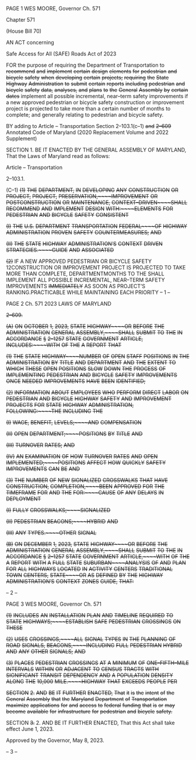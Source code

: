PAGE 1
WES MOORE, Governor Ch. 571

Chapter 571

(House Bill 70)

AN ACT concerning

Safe Access for All (SAFE) Roads Act of 2023

FOR the purpose of requiring the Department of Transportation to ~~recommend~~ ~~and~~
~~implement~~ ~~certain~~ ~~design~~ ~~elements~~ ~~for~~ ~~pedestrian~~ ~~and~~ ~~bicycle~~ ~~safety~~ ~~when~~
~~developing~~ ~~certain~~ ~~projects;~~ ~~requiring~~ ~~the~~ ~~State~~ ~~Highway~~ ~~Administration~~ ~~to~~ ~~submit~~
~~certain~~ ~~reports~~ ~~including~~ ~~pedestrian~~ ~~and~~ ~~bicycle~~ ~~safety~~ ~~data,~~ ~~analyses,~~ ~~and~~ ~~plans~~ ~~to~~
~~the~~ ~~General~~ ~~Assembly~~ ~~by~~ ~~certain~~ ~~dates~~ implement all possible incremental,
near–term safety improvements if a new approved pedestrian or bicycle safety
construction or improvement project is projected to take more than a certain number
of months to complete; and generally relating to pedestrian and bicycle safety.

BY adding to
Article – Transportation
Section 2–103.1(c–1) ~~and~~ ~~2–609~~
Annotated Code of Maryland
(2020 Replacement Volume and 2022 Supplement)

SECTION 1. BE IT ENACTED BY THE GENERAL ASSEMBLY OF MARYLAND,
That the Laws of Maryland read as follows:

Article – Transportation

2–103.1.

(C–1) ~~(1)~~ ~~THE~~ ~~DEPARTMENT,~~ ~~IN~~ ~~DEVELOPING~~ ~~ANY~~ ~~CONSTRUCTION~~ ~~OR~~
~~PROJECT,~~ ~~PROJECT,~~ ~~PRESERVATION,~~~~IMPROVEMENT~~ ~~OR~~ ~~POSTCONSTRUCTION~~ ~~OR~~
~~MAINTENANCE,~~ ~~CONTEXT–DRIVEN~~~~SHALL~~ ~~RECOMMEND~~ ~~AND~~ ~~IMPLEMENT~~ ~~DESIGN~~
~~WITH:~~~~ELEMENTS~~ ~~FOR~~ ~~PEDESTRIAN~~ ~~AND~~ ~~BICYCLE~~ ~~SAFETY~~ ~~CONSISTENT~~

~~(I)~~ ~~THE~~ ~~U.S.~~ ~~DEPARTMENT~~ ~~TRANSPORTATION~~ ~~FEDERAL~~~~OF~~
~~HIGHWAY~~ ~~ADMINISTRATION~~ ~~PROVEN~~ ~~SAFETY~~ ~~COUNTERMEASURES;~~ ~~AND~~

~~(II)~~ ~~THE~~ ~~STATE~~ ~~HIGHWAY~~ ~~ADMINISTRATION’S~~ ~~CONTEXT~~
~~DRIVEN~~ ~~STRATEGIES.~~~~GUIDE~~ ~~AND~~ ~~ASSOCIATED~~

~~(2)~~ IF A NEW APPROVED PEDESTRIAN OR BICYCLE SAFETY
12CONSTRUCTION OR IMPROVEMENT PROJECT IS PROJECTED TO TAKE MORE THAN
COMPLETE, DEPARTMENTMONTHS TO THE SHALL IMPLEMENT ALL POSSIBLE
INCREMENTAL, NEAR–TERM SAFETY IMPROVEMENTS ~~IMMEDIATELY~~ AS SOON AS
PROJECT’S RANKING.PRACTICABLE WHILE MAINTAINING EACH PRIORITY
– 1 –

PAGE 2
Ch. 571 2023 LAWS OF MARYLAND

~~2–609.~~

~~(A)~~ ~~ON~~ ~~OCTOBER~~ ~~1,~~ ~~2023,~~ ~~STATE~~ ~~HIGHWAY~~~~OR~~ ~~BEFORE~~ ~~THE~~
~~ADMINISTRATION~~ ~~GENERAL~~ ~~ASSEMBLY,~~~~SHALL~~ ~~SUBMIT~~ ~~TO~~ ~~THE~~ ~~IN~~ ~~ACCORDANCE~~
~~§~~ ~~2–1257~~ ~~STATE~~ ~~GOVERNMENT~~ ~~ARTICLE,~~ ~~INCLUDES:~~~~WITH~~ ~~OF~~ ~~THE~~ ~~A~~ ~~REPORT~~ ~~THAT~~

~~(1)~~ ~~THE~~ ~~STATE~~ ~~HIGHWAY~~~~NUMBER~~ ~~OF~~ ~~OPEN~~ ~~STAFF~~ ~~POSITIONS~~ ~~IN~~ ~~THE~~
~~ADMINISTRATION~~ ~~BY~~ ~~TITLE~~ ~~AND~~ ~~DEPARTMENT~~ ~~AND~~ ~~THE~~ ~~EXTENT~~ ~~TO~~ ~~WHICH~~ ~~THESE~~
~~OPEN~~ ~~POSITIONS~~ ~~SLOW~~ ~~DOWN~~ ~~THE~~ ~~PROCESS~~ ~~OF~~ ~~IMPLEMENTING~~ ~~PEDESTRIAN~~ ~~AND~~
~~BICYCLE~~ ~~SAFETY~~ ~~IMPROVEMENTS~~ ~~ONCE~~ ~~NEEDED~~ ~~IMPROVEMENTS~~ ~~HAVE~~ ~~BEEN~~
~~IDENTIFIED;~~

~~(2)~~ ~~INFORMATION~~ ~~ABOUT~~ ~~EMPLOYEES~~ ~~WHO~~ ~~PERFORM~~ ~~DIRECT~~ ~~LABOR~~
~~ON~~ ~~PEDESTRIAN~~ ~~AND~~ ~~BICYCLE~~ ~~HIGHWAY~~ ~~SAFETY~~ ~~AND~~ ~~IMPROVEMENT~~ ~~PROJECTS~~ ~~FOR~~
~~STATE~~ ~~HIGHWAY~~ ~~ADMINISTRATION,~~ ~~FOLLOWING:~~~~THE~~ ~~INCLUDING~~ ~~THE~~

~~(I)~~ ~~WAGE,~~ ~~BENEFIT,~~ ~~LEVELS;~~~~AND~~ ~~COMPENSATION~~

~~(II)~~ ~~OPEN~~ ~~DEPARTMENT;~~~~POSITIONS~~ ~~BY~~ ~~TITLE~~ ~~AND~~

~~(III)~~ ~~TURNOVER~~ ~~RATES;~~ ~~AND~~

~~(IV)~~ ~~AN~~ ~~EXAMINATION~~ ~~OF~~ ~~HOW~~ ~~TURNOVER~~ ~~RATES~~ ~~AND~~ ~~OPEN~~
~~IMPLEMENTED;~~~~POSITIONS~~ ~~AFFECT~~ ~~HOW~~ ~~QUICKLY~~ ~~SAFETY~~ ~~IMPROVEMENTS~~ ~~CAN~~ ~~BE~~
~~AND~~

~~(3)~~ ~~THE~~ ~~NUMBER~~ ~~OF~~ ~~NEW~~ ~~SIGNALIZED~~ ~~CROSSWALKS~~ ~~THAT~~ ~~HAVE~~
~~CONSTRUCTION,~~ ~~COMPLETION,~~~~BEEN~~ ~~APPROVED~~ ~~FOR~~ ~~THE~~ ~~TIMEFRAME~~ ~~FOR~~ ~~AND~~ ~~THE~~
~~FOR:~~~~CAUSE~~ ~~OF~~ ~~ANY~~ ~~DELAYS~~ ~~IN~~ ~~DEPLOYMENT~~

~~(I)~~ ~~FULLY~~ ~~CROSSWALKS;~~~~SIGNALIZED~~

~~(II)~~ ~~PEDESTRIAN~~ ~~BEACONS;~~~~HYBRID~~ ~~AND~~

~~(III)~~ ~~ANY~~ ~~TYPES.~~~~OTHER~~ ~~SIGNAL~~

~~(B)~~ ~~ON~~ ~~DECEMBER~~ ~~1,~~ ~~2023,~~ ~~STATE~~ ~~HIGHWAY~~~~OR~~ ~~BEFORE~~ ~~THE~~
~~ADMINISTRATION~~ ~~GENERAL~~ ~~ASSEMBLY,~~~~SHALL~~ ~~SUBMIT~~ ~~TO~~ ~~THE~~ ~~IN~~ ~~ACCORDANCE~~
~~§~~ ~~2–1257~~ ~~STATE~~ ~~GOVERNMENT~~ ~~ARTICLE,~~~~WITH~~ ~~OF~~ ~~THE~~ ~~A~~ ~~REPORT~~ ~~WITH~~ ~~A~~ ~~FULL~~
~~STATE~~ ~~SUBURBAN~~~~ANALYSIS~~ ~~OF~~ ~~AND~~ ~~PLAN~~ ~~FOR~~ ~~ALL~~ ~~HIGHWAYS~~ ~~LOCATED~~ ~~IN~~
~~ACTIVITY~~ ~~CENTERS~~ ~~TRADITIONAL~~ ~~TOWN~~ ~~CENTERS,~~ ~~STATE~~~~OR~~ ~~AS~~ ~~DEFINED~~ ~~BY~~ ~~THE~~
~~HIGHWAY~~ ~~ADMINISTRATION’S~~ ~~CONTEXT~~ ~~ZONES~~ ~~GUIDE,~~ ~~THAT:~~

– 2 –

PAGE 3
WES MOORE, Governor Ch. 571

~~(1)~~ ~~INCLUDES~~ ~~AN~~ ~~INSTALLATION~~ ~~PLAN~~ ~~AND~~ ~~TIMELINE~~ ~~REQUIRED~~ ~~TO~~
~~STATE~~ ~~HIGHWAYS;~~~~ESTABLISH~~ ~~SAFE~~ ~~PEDESTRIAN~~ ~~CROSSINGS~~ ~~ON~~ ~~THESE~~

~~(2)~~ ~~USES~~ ~~CROSSINGS,~~~~ALL~~ ~~SIGNAL~~ ~~TYPES~~ ~~IN~~ ~~THE~~ ~~PLANNING~~ ~~OF~~ ~~ROAD~~
~~SIGNALS,~~ ~~BEACONS,~~~~INCLUDING~~ ~~FULL~~ ~~PEDESTRIAN~~ ~~HYBRID~~ ~~AND~~ ~~ANY~~ ~~OTHER~~
~~SIGNALS;~~ ~~AND~~

~~(3)~~ ~~PLACES~~ ~~PEDESTRIAN~~ ~~CROSSINGS~~ ~~AT~~ ~~A~~ ~~MINIMUM~~ ~~OF~~
~~ONE–FIFTH–MILE~~ ~~INTERVALS~~ ~~WITHIN~~ ~~OR~~ ~~ADJACENT~~ ~~TO~~ ~~CENSUS~~ ~~TRACTS~~ ~~WITH~~
~~SIGNIFICANT~~ ~~TRANSIT~~ ~~DEPENDENCY~~ ~~AND~~ ~~A~~ ~~POPULATION~~ ~~DENSITY~~ ~~ALONG~~ ~~THE~~
~~10,000~~ ~~MILE.~~~~HIGHWAY~~ ~~THAT~~ ~~EXCEEDS~~ ~~PEOPLE~~ ~~PER~~

~~SECTION~~ ~~2.~~ ~~AND~~ ~~BE~~ ~~IT~~ ~~FURTHER~~ ~~ENACTED,~~ ~~That~~ ~~it~~ ~~is~~ ~~the~~ ~~intent~~ ~~of~~ ~~the~~ ~~General~~
~~Assembly~~ ~~that~~ ~~the~~ ~~Maryland~~ ~~Department~~ ~~of~~ ~~Transportation~~ ~~maximize~~ ~~applications~~ ~~for~~ ~~and~~
~~access~~ ~~to~~ ~~federal~~ ~~funding~~ ~~that~~ ~~is~~ ~~or~~ ~~may~~ ~~become~~ ~~available~~ ~~for~~ ~~infrastructure~~ ~~for~~ ~~pedestrian~~
~~and~~ ~~bicycle~~ ~~safety.~~

SECTION ~~3.~~ 2. AND BE IT FURTHER ENACTED, That this Act shall take effect
June 1, 2023.

Approved by the Governor, May 8, 2023.

– 3 –